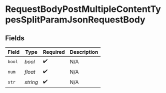 # RequestBodyPostMultipleContentTypesSplitParamJsonRequestBody


## Fields

| Field              | Type               | Required           | Description        |
| ------------------ | ------------------ | ------------------ | ------------------ |
| `bool`             | *bool*             | :heavy_check_mark: | N/A                |
| `num`              | *float*            | :heavy_check_mark: | N/A                |
| `str`              | *string*           | :heavy_check_mark: | N/A                |
